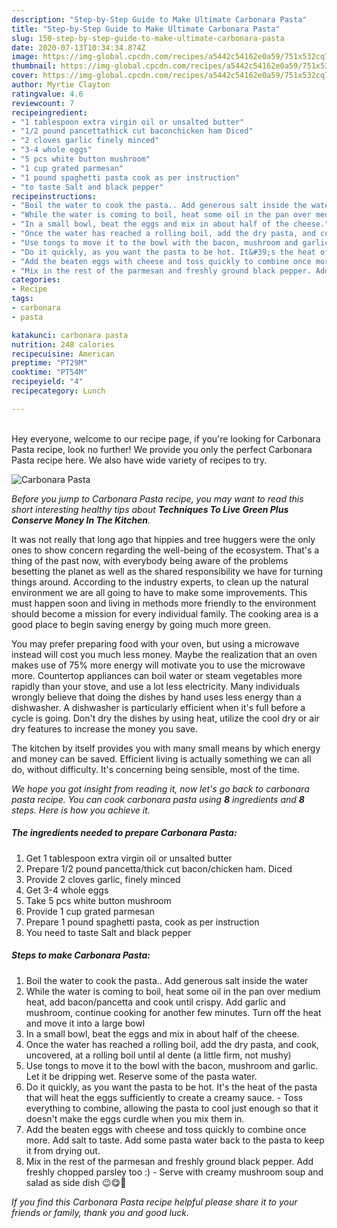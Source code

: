 ```yaml
---
description: "Step-by-Step Guide to Make Ultimate Carbonara Pasta"
title: "Step-by-Step Guide to Make Ultimate Carbonara Pasta"
slug: 150-step-by-step-guide-to-make-ultimate-carbonara-pasta
date: 2020-07-13T10:34:34.874Z
image: https://img-global.cpcdn.com/recipes/a5442c54162e0a59/751x532cq70/carbonara-pasta-recipe-main-photo.jpg
thumbnail: https://img-global.cpcdn.com/recipes/a5442c54162e0a59/751x532cq70/carbonara-pasta-recipe-main-photo.jpg
cover: https://img-global.cpcdn.com/recipes/a5442c54162e0a59/751x532cq70/carbonara-pasta-recipe-main-photo.jpg
author: Myrtie Clayton
ratingvalue: 4.6
reviewcount: 7
recipeingredient:
- "1 tablespoon extra virgin oil or unsalted butter"
- "1/2 pound pancettathick cut baconchicken ham Diced"
- "2 cloves garlic finely minced"
- "3-4 whole eggs"
- "5 pcs white button mushroom"
- "1 cup grated parmesan"
- "1 pound spaghetti pasta cook as per instruction"
- "to taste Salt and black pepper"
recipeinstructions:
- "Boil the water to cook the pasta.. Add generous salt inside the water"
- "While the water is coming to boil, heat some oil in the pan over medium heat, add bacon/pancetta and cook until crispy. Add garlic and mushroom, continue cooking for another few minutes. Turn off the heat and move it into a large bowl"
- "In a small bowl, beat the eggs and mix in about half of the cheese."
- "Once the water has reached a rolling boil, add the dry pasta, and cook, uncovered, at a rolling boil until al dente (a little firm, not mushy)"
- "Use tongs to move it to the bowl with the bacon, mushroom and garlic. Let it be dripping wet. Reserve some of the pasta water."
- "Do it quickly, as you want the pasta to be hot. It&#39;s the heat of the pasta that will heat the eggs sufficiently to create a creamy sauce. Toss everything to combine, allowing the pasta to cool just enough so that it doesn&#39;t make the eggs curdle when you mix them in."
- "Add the beaten eggs with cheese and toss quickly to combine once more. Add salt to taste. Add some pasta water back to the pasta to keep it from drying out."
- "Mix in the rest of the parmesan and freshly ground black pepper. Add freshly chopped parsley too :) Serve with creamy mushroom soup and salad as side dish 😉😋🤤"
categories:
- Recipe
tags:
- carbonara
- pasta

katakunci: carbonara pasta 
nutrition: 248 calories
recipecuisine: American
preptime: "PT29M"
cooktime: "PT54M"
recipeyield: "4"
recipecategory: Lunch

---
```

<br>
Hey everyone, welcome to our recipe page, if you're looking for Carbonara Pasta recipe, look no further! We provide you only the perfect Carbonara Pasta recipe here. We also have wide variety of recipes to try.
<br>


![Carbonara Pasta](https://img-global.cpcdn.com/recipes/a5442c54162e0a59/751x532cq70/carbonara-pasta-recipe-main-photo.jpg)

<i>Before you jump to Carbonara Pasta recipe, you may want to read this short interesting healthy tips about 
<strong>Techniques To Live Green Plus Conserve Money In The Kitchen</strong>.</i>
</br>

It was not really that long ago that hippies and tree huggers were the only ones to show concern regarding the well-being of the ecosystem. That's a thing of the past now, with everybody being aware of the problems besetting the planet as well as the shared responsibility we have for turning things around. According to the industry experts, to clean up the natural environment we are all going to have to make some improvements. This must happen soon and living in methods more friendly to the environment should become a mission for every individual family. The cooking area is a good place to begin saving energy by going much more green.

You may prefer preparing food with your oven, but using a microwave instead will cost you much less money. Maybe the realization that an oven makes use of 75% more energy will motivate you to use the microwave more. Countertop appliances can boil water or steam vegetables more rapidly than your stove, and use a lot less electricity. Many individuals wrongly believe that doing the dishes by hand uses less energy than a dishwasher. A dishwasher is particularly efficient when it's full before a cycle is going. Don't dry the dishes by using heat, utilize the cool dry or air dry features to increase the money you save.

The kitchen by itself provides you with many small means by which energy and money can be saved. Efficient living is actually something we can all do, without difficulty. It's concerning being sensible, most of the time.


<i>We hope you got insight from reading it, now let's go back to carbonara pasta recipe. You can cook carbonara pasta using <strong>8</strong> ingredients and <strong>8</strong> steps. Here is how you achieve it.
</i>

##### The ingredients needed to prepare Carbonara Pasta:

1. Get 1 tablespoon extra virgin oil or unsalted butter
1. Prepare 1/2 pound pancetta/thick cut bacon/chicken ham. Diced
1. Provide 2 cloves garlic, finely minced
1. Get 3-4 whole eggs
1. Take 5 pcs white button mushroom
1. Provide 1 cup grated parmesan
1. Prepare 1 pound spaghetti pasta, cook as per instruction
1. You need to taste Salt and black pepper


##### Steps to make Carbonara Pasta:

1. Boil the water to cook the pasta.. Add generous salt inside the water
1. While the water is coming to boil, heat some oil in the pan over medium heat, add bacon/pancetta and cook until crispy. Add garlic and mushroom, continue cooking for another few minutes. Turn off the heat and move it into a large bowl
1. In a small bowl, beat the eggs and mix in about half of the cheese.
1. Once the water has reached a rolling boil, add the dry pasta, and cook, uncovered, at a rolling boil until al dente (a little firm, not mushy)
1. Use tongs to move it to the bowl with the bacon, mushroom and garlic. Let it be dripping wet. Reserve some of the pasta water.
1. Do it quickly, as you want the pasta to be hot. It&#39;s the heat of the pasta that will heat the eggs sufficiently to create a creamy sauce. - Toss everything to combine, allowing the pasta to cool just enough so that it doesn&#39;t make the eggs curdle when you mix them in.
1. Add the beaten eggs with cheese and toss quickly to combine once more. Add salt to taste. Add some pasta water back to the pasta to keep it from drying out.
1. Mix in the rest of the parmesan and freshly ground black pepper. Add freshly chopped parsley too :) - Serve with creamy mushroom soup and salad as side dish 😉😋🤤


<i>If you find this Carbonara Pasta recipe helpful please share it to your friends or family, thank you and good luck.</i>

